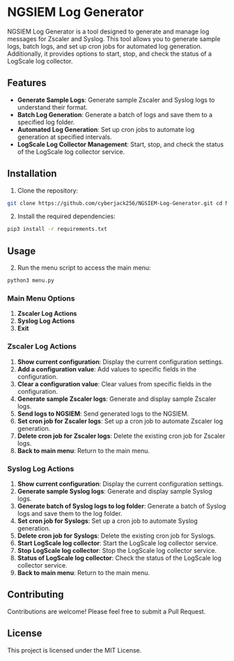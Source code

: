 # NGSIEM Log Generator

NGSIEM Log Generator is a tool designed to generate and manage log messages for Zscaler and Syslog. This tool allows you to generate sample logs, batch logs, and set up cron jobs for automated log generation. Additionally, it provides options to start, stop, and check the status of a LogScale log collector.

## Features

- **Generate Sample Logs**: Generate sample Zscaler and Syslog logs to understand their format.
- **Batch Log Generation**: Generate a batch of logs and save them to a specified log folder.
- **Automated Log Generation**: Set up cron jobs to automate log generation at specified intervals.
- **LogScale Log Collector Management**: Start, stop, and check the status of the LogScale log collector service.

## Installation

1. Clone the repository:
```bash
git clone https://github.com/cyberjack256/NGSIEM-Log-Generator.git cd NGSIEM-Log-Generator
```
2. Install the required dependencies:
```bash
pip3 install -r requirements.txt
```

## Usage

2. Run the menu script to access the main menu:
```bash
python3 menu.py
```

### Main Menu Options

1. **Zscaler Log Actions**
2. **Syslog Log Actions**
3. **Exit**

### Zscaler Log Actions

1. **Show current configuration**: Display the current configuration settings.
2. **Add a configuration value**: Add values to specific fields in the configuration.
3. **Clear a configuration value**: Clear values from specific fields in the configuration.
4. **Generate sample Zscaler logs**: Generate and display sample Zscaler logs.
5. **Send logs to NGSIEM**: Send generated logs to the NGSIEM.
6. **Set cron job for Zscaler logs**: Set up a cron job to automate Zscaler log generation.
7. **Delete cron job for Zscaler logs**: Delete the existing cron job for Zscaler logs.
8. **Back to main menu**: Return to the main menu.

### Syslog Log Actions

1. **Show current configuration**: Display the current configuration settings.
2. **Generate sample Syslog logs**: Generate and display sample Syslog logs.
3. **Generate batch of Syslog logs to log folder**: Generate a batch of Syslog logs and save them to the log folder.
4. **Set cron job for Syslogs**: Set up a cron job to automate Syslog generation.
5. **Delete cron job for Syslogs**: Delete the existing cron job for Syslogs.
6. **Start LogScale log collector**: Start the LogScale log collector service.
7. **Stop LogScale log collector**: Stop the LogScale log collector service.
8. **Status of LogScale log collector**: Check the status of the LogScale log collector service.
9. **Back to main menu**: Return to the main menu.

## Contributing

Contributions are welcome! Please feel free to submit a Pull Request.

## License

This project is licensed under the MIT License.